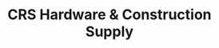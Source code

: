 ---
title: "CRS Hardware & Construction Supply"
url: /calaca/crs-hardware-and-construction-supply/
shop: hardware
---